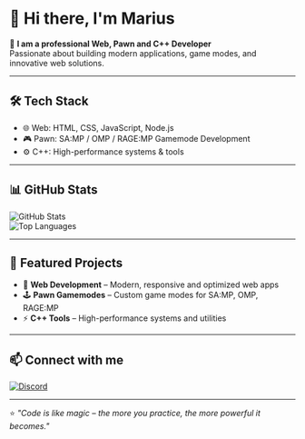 # 👋 Hi there, I'm **Marius**

🚀 **I am a professional Web, Pawn and C++ Developer**  
Passionate about building modern applications, game modes, and innovative web solutions.  

---

## 🛠️ Tech Stack
- 🌐 Web: HTML, CSS, JavaScript, Node.js  
- 🎮 Pawn: SA:MP / OMP / RAGE:MP Gamemode Development  
- ⚙️ C++: High-performance systems & tools  

---

## 📊 GitHub Stats
![GitHub Stats](https://github-readme-stats.vercel.app/api?username=mar1usdev&show_icons=true&theme=radical)  
![Top Languages](https://github-readme-stats.vercel.app/api/top-langs/?username=mar1usdev&layout=compact&theme=radical)  

---

## 🌟 Featured Projects
- 🎯 **Web Development** – Modern, responsive and optimized web apps  
- 🕹️ **Pawn Gamemodes** – Custom game modes for SA:MP, OMP, RAGE:MP  
- ⚡ **C++ Tools** – High-performance systems and utilities  

---

## 📫 Connect with me
[![Discord](https://img.shields.io/badge/Discord-%237289DA.svg?&style=for-the-badge&logo=discord&logoColor=white)](https://discord.gg/https://discord.gg/5WKMVtraRJ)  

---

⭐ *"Code is like magic – the more you practice, the more powerful it becomes."*  
